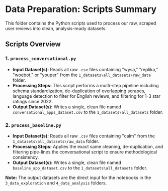 # Data Preparation: Scripts Summary

This folder contains the Python scripts used to process our raw, scraped user
reviews into clean, analysis-ready datasets.

## Scripts Overview

### 1. `process_conversational.py`

* **Input Dataset(s):** Reads all raw `.csv` files containing "wysa," "replika,"
"woebot," or "youper" from the `1_datasets\all_datasets\raw_data` folder.
* **Processing Steps:** This script performs a multi-step pipeline including
schema standardization, de-duplication of overlapping scrapes, language detection
to filter for English reviews, and filtering for 1-3 star ratings since 2022.
* **Output Dataset(s):** Writes a single, clean file named
  `conversational_apps_dataset.csv` to the `1_datasets\all_datasets` folder.

### 2. `process_baseline.py`

* **Input Dataset(s):** Reads all raw `.csv` files containing "calm" from the
  `1_datasets\all_datasets\raw_data` folder.
* **Processing Steps:** Applies the exact same cleaning, de-duplication, and
filtering pipe-lines the conversational script to ensure methodological
consistency.
* **Output Dataset(s):** Writes a single, clean file named
`baseline_app_dataset.csv` to the `1_datasets\all_datasets` folder.

**Note:** The output datasets are the direct input for the notebooks in the
`3_data_exploration` and `4_data_analysis` folders.
